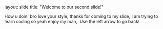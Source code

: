 
layout: slide
title: "Welcome to our second slide!"

How u doin' bro love your style, thanks for coming to my slide, I am trying to learn coding so yeah enjoy my man,.
Use the left arrow to go back!                                                                                                     
